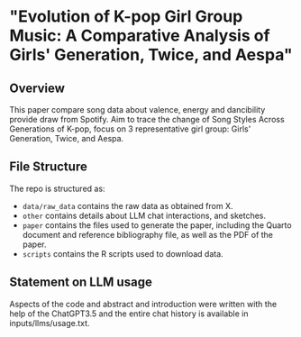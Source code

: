# "Evolution of K-pop Girl Group Music: A Comparative Analysis of Girls' Generation, Twice, and Aespa"


## Overview
This paper compare song data about valence, energy and dancibility provide draw from Spotify. Aim to trace the change of Song Styles Across Generations of K-pop, focus on 3 representative girl group: Girls' Generation, Twice, and Aespa.

## File Structure
The repo is structured as:
-   `data/raw_data` contains the raw data as obtained from X.
-   `other` contains details about LLM chat interactions, and sketches.
-   `paper` contains the files used to generate the paper, including the Quarto document and reference bibliography file, as well as the PDF of the paper. 
-   `scripts` contains the R scripts used to download data.

## Statement on LLM usage

Aspects of the code and abstract and introduction were written with the help of the ChatGPT3.5 and the entire chat history is available in inputs/llms/usage.txt.

